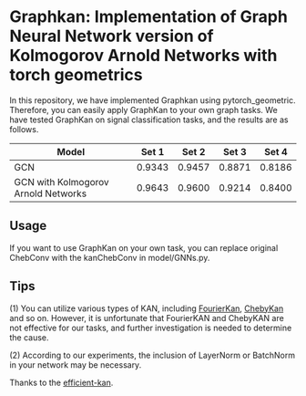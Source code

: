 # Graphkan: Implementation of Graph Neural Network version of Kolmogorov Arnold Networks with torch geometrics

In this repository, we have implemented Graphkan using pytorch_geometric. Therefore, you can easily apply GraphKan to your own graph tasks. We have tested GraphKan on signal classification tasks, and the results are as follows.

| Model     | Set 1 | Set 2 | Set 3 | Set 4 |
| ----------- | ----------- |----------- |----------- |----------- |
| GCN      | 0.9343       |0.9457|0.8871|0.8186|
| GCN with  Kolmogorov Arnold Networks  |  0.9643       |0.9600 |0.9214|0.8400|

## Usage
If you want to use GraphKan on your own task, you can replace original ChebConv with the kanChebConv in model/GNNs.py. 

## Tips
(1) You can utilize various types of KAN, including [FourierKan](https://github.com/GistNoesis/FourierKAN), [ChebyKan](https://github.com/SynodicMonth/ChebyKAN) and so on. However, it is unfortunate that FourierKAN and ChebyKAN are not effective for our tasks, and further investigation is needed to determine the cause.

(2) According to our experiments, the inclusion of LayerNorm or BatchNorm in your network may be necessary.

Thanks to the [efficient-kan](https://github.com/Blealtan/efficient-kan/).
